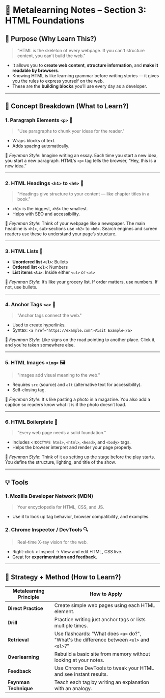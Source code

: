 # 📘 Metalearning Notes – Section 3: HTML Foundations

## 🎯 Purpose (Why Learn This?)

> "HTML is the skeleton of every webpage. If you can't structure content, you can't build the web."

- It allows you to **create web content**, **structure information**, and **make it readable by browsers**.
- Knowing HTML is like learning grammar before writing stories — it gives you the rules to express yourself on the web.
- These are the **building blocks** you’ll use every day as a developer.

---

## 🧠 Concept Breakdown (What to Learn?)

### 1. Paragraph Elements `<p>` 📝  
> "Use paragraphs to chunk your ideas for the reader."

- Wraps blocks of text.
- Adds spacing automatically.

🧪 *Feynman Style*: Imagine writing an essay. Each time you start a new idea, you start a new paragraph. HTML’s `<p>` tag tells the browser, “Hey, this is a new idea.”

---

### 2. HTML Headings `<h1>` to `<h6>` 🧭  
> "Headings give structure to your content — like chapter titles in a book."

- `<h1>` is the biggest, `<h6>` the smallest.
- Helps with SEO and accessibility.

🧪 *Feynman Style*: Think of your webpage like a newspaper. The main headline is `<h1>`, sub-sections use `<h2>` to `<h6>`. Search engines and screen readers use these to understand your page’s structure.

---

### 3. HTML Lists 📝  
- **Unordered list `<ul>`**: Bullets  
- **Ordered list `<ol>`**: Numbers  
- **List items `<li>`**: Inside either `<ul>` or `<ol>`

🧪 *Feynman Style*: It’s like your grocery list. If order matters, use numbers. If not, use bullets.

---

### 4. Anchor Tags `<a>` 🔗  
> "Anchor tags connect the web."

- Used to create hyperlinks.
- Syntax: `<a href="https://example.com">Visit Example</a>`

🧪 *Feynman Style*: Like signs on the road pointing to another place. Click it, and you're taken somewhere else.

---

### 5. HTML Images `<img>` 🖼️  
> "Images add visual meaning to the web."

- Requires `src` (source) and `alt` (alternative text for accessibility).
- Self-closing tag.

🧪 *Feynman Style*: It's like pasting a photo in a magazine. You also add a caption so readers know what it is if the photo doesn’t load.

---

### 6. HTML Boilerplate 🧱  
> "Every web page needs a solid foundation."

- Includes `<!DOCTYPE html>`, `<html>`, `<head>`, and `<body>` tags.
- Helps the browser interpret and render your page properly.

🧪 *Feynman Style*: Think of it as setting up the stage before the play starts. You define the structure, lighting, and title of the show.

---

## 💡 Tools

### 1. **Mozilla Developer Network (MDN)**  
> Your encyclopedia for HTML, CSS, and JS.  
- Use it to look up tag behavior, browser compatibility, and examples.

### 2. **Chrome Inspector / DevTools** 🔍  
> Real-time X-ray vision for the web.  
- Right-click > Inspect → View and edit HTML, CSS live.
- Great for **experimentation and feedback**.

---

## 🧰 Strategy + Method (How to Learn?)

| Metalearning Principle | How to Apply |
|------------------------|--------------|
| **Direct Practice** | Create simple web pages using each HTML element. |
| **Drill** | Practice writing just anchor tags or lists multiple times. |
| **Retrieval** | Use flashcards: "What does `<a>` do?", "What's the difference between `<ul>` and `<ol>`?" |
| **Overlearning** | Rebuild a basic site from memory without looking at your notes. |
| **Feedback** | Use Chrome DevTools to tweak your HTML and see instant results. |
| **Feynman Technique** | Teach each tag by writing an explanation with an analogy. |
